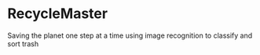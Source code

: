 # RecycleMaster
Saving the planet one step at a time using image recognition to classify and sort trash
